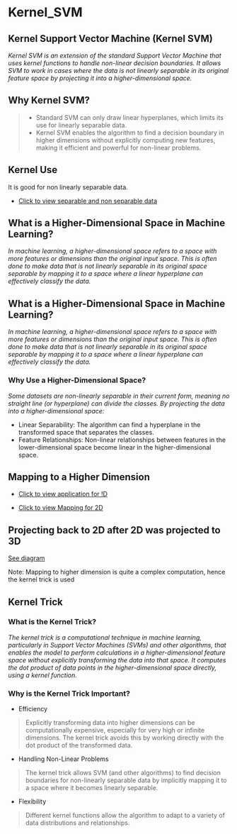 # Kernel_SVM

## Kernel Support Vector Machine (Kernel SVM)
_Kernel SVM is an extension of the standard Support Vector Machine that uses kernel functions to handle non-linear decision boundaries. It allows SVM to work in cases where the data is not linearly separable in its original feature space by projecting it into a higher-dimensional space._

## Why Kernel SVM?
> + Standard SVM can only draw linear hyperplanes, which limits its use for linearly separable data.
> + Kernel SVM enables the algorithm to find a decision boundary in higher dimensions without explicitly computing new features, making it efficient and powerful for non-linear problems.

## Kernel Use
It is good for non linearly separable data.
+ [Click to view separable and non separable data](https://www.bing.com/images/search?view=detailV2&ccid=aYSDuNl6&id=6F3C2D25D4C7FF57E483F9DBB90B97071DFC2D97&thid=OIP.aYSDuNl6u06o5zqAA4ISBQHaCv&mediaurl=https%3a%2f%2fvitalflux.com%2fwp-content%2fuploads%2f2022%2f04%2fLinearly-vs-Not-linearly-separable-datasets.png&cdnurl=https%3a%2f%2fth.bing.com%2fth%2fid%2fR.698483b8d97abb4ea8e73a8003821205%3frik%3dly38HQeXC7nb%252bQ%26pid%3dImgRaw%26r%3d0&exph=363&expw=979&q=linear+separable+and+non+linear+separable&simid=608009933807172416&FORM=IRPRST&ck=055DB1A1545FD51E468A5EF7E8762EBC&selectedIndex=0&itb=0)

## What is a Higher-Dimensional Space in Machine Learning?
_In machine learning, a higher-dimensional space refers to a space with more features or dimensions than the original input space. This is often done to make data that is not linearly separable in its original space separable by mapping it to a space where a linear hyperplane can effectively classify the data._


## What is a Higher-Dimensional Space in Machine Learning?
_In machine learning, a higher-dimensional space refers to a space with more features or dimensions than the original input space. This is often done to make data that is not linearly separable in its original space separable by mapping it to a space where a linear hyperplane can effectively classify the data._

### Why Use a Higher-Dimensional Space?
_Some datasets are non-linearly separable in their current form, meaning no straight line (or hyperplane) can divide the classes. By projecting the data into a higher-dimensional space:_

+ Linear Separability: The algorithm can find a hyperplane in the transformed space that separates the classes.
+ Feature Relationships: Non-linear relationships between features in the lower-dimensional space become linear in the higher-dimensional space.

## Mapping to a Higher Dimension
+ [Click to view application for !D](https://www.bing.com/images/search?view=detailV2&ccid=Q%2f3fEto5&id=0724756F6C672379C7453228AA0665574CDCA9E5&thid=OIP.Q_3fEto5Fl6c9hvsHESnOgHaCK&mediaurl=https%3a%2f%2fwww.researchgate.net%2fprofile%2fNadhir_Ben_Halima%2fpublication%2f302594789%2ffigure%2fdownload%2ffig1%2fAS%3a360302345506818%401462914181636%2fMapping-from-1D-to-2D-Space-Feature-Space-for-Getting-Linearly-Separable-Data.png&cdnurl=https%3a%2f%2fth.bing.com%2fth%2fid%2fR.43fddf12da39165e9cf61bec1c44a73a%3frik%3d5ancTFdlBqooMg%26pid%3dImgRaw%26r%3d0&exph=248&expw=850&q=mapping+to+a+higher+dimensional+space+1D&simid=608043760946317765&FORM=IRPRST&ck=4B4987E225379026DB6E8C1966D4815E&selectedIndex=2&itb=0)

+ [Click to view Mapping for 2D](https://ibb.co/RNqHxNh)

## Projecting back to 2D after 2D was projected to 3D
[See diagram ](https://ibb.co/P486skx)

Note: Mapping to higher dimension is quite a complex computation, hence the kernel trick is used

## Kernel Trick

### What is the Kernel Trick?
_The kernel trick is a computational technique in machine learning, particularly in Support Vector Machines (SVMs) and other algorithms, that enables the model to perform calculations in a higher-dimensional feature space without explicitly transforming the data into that space. It computes the dot product of data points in the higher-dimensional space directly, using a kernel function._

### Why is the Kernel Trick Important?
+ Efficiency
> Explicitly transforming data into higher dimensions can be computationally expensive, especially for very high or infinite dimensions. The kernel trick avoids this by working directly with the dot product of the transformed data.

+ Handling Non-Linear Problems
> The kernel trick allows SVM (and other algorithms) to find decision boundaries for non-linearly separable data by implicitly mapping it to a space where it becomes linearly separable.

+ Flexibility
> Different kernel functions allow the algorithm to adapt to a variety of data distributions and relationships.

